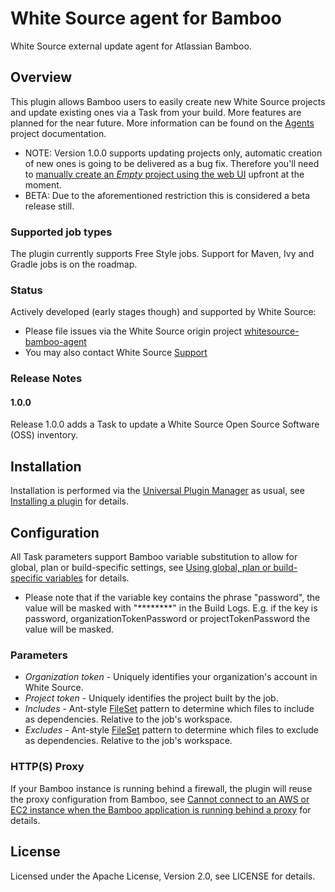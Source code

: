 # White Source agent for Bamboo

White Source external update agent for Atlassian Bamboo.

## Overview

This plugin allows Bamboo users to easily create new White Source projects and update existing ones via a Task from your build. More features are planned for the near future.
More information can be found on the [Agents](http://docs.whitesourcesoftware.com/display/docs/Agents) project documentation.

* NOTE: Version 1.0.0 supports updating projects only, automatic creation of new ones is going to be delivered as a bug fix. 
Therefore you'll need to [manually create an _Empty_ project using the web UI](http://docs.whitesourcesoftware.com/display/serviceDocs/Manually+-+using+the+application) upfront at the moment.
* BETA: Due to the aforementioned restriction this is considered a beta release still.

### Supported job types

The plugin currently supports Free Style jobs. Support for Maven, Ivy and Gradle jobs is on the roadmap.

### Status

Actively developed (early stages though) and supported by White Source:

* Please file issues via the White Source origin project [whitesource-bamboo-agent ](https://github.com/whitesource/whitesource-bamboo-agent/issues)
* You may also contact White Source [Support](http://www.whitesourcesoftware.com/support)

### Release Notes

#### 1.0.0

Release 1.0.0 adds a Task to update a White Source Open Source Software (OSS) inventory.

## Installation

Installation is performed via the [Universal Plugin Manager](https://marketplace.atlassian.com/plugins/com.atlassian.upm.atlassian-universal-plugin-manager-plugin) as usual, 
see [Installing a plugin](https://confluence.atlassian.com/x/UQU_EQ) for details.

## Configuration

All Task parameters support Bamboo variable substitution to allow for global, plan or build-specific settings, 
see [Using global, plan or build-specific variables](https://confluence.atlassian.com/x/nwQ_EQ) for details.

* Please note that if the variable key contains the phrase "password", the value will be masked with "\*\*\*\*\*\*\*\*" in the Build Logs. 
E.g. if the key is password, organizationTokenPassword or projectTokenPassword the value will be masked.

### Parameters

* _Organization token_ - Uniquely identifies your organization's account in White Source.
* _Project token_ - Uniquely identifies the project built by the job.
* _Includes_ - Ant-style [FileSet](http://ant.apache.org/manual/Types/fileset.html) pattern to determine which files to include as dependencies. Relative to the job's workspace.
* _Excludes_ - Ant-style [FileSet](http://ant.apache.org/manual/Types/fileset.html) pattern to determine which files to exclude as dependencies. Relative to the job's workspace.

### HTTP(S) Proxy

If your Bamboo instance is running behind a firewall, the plugin will reuse the proxy configuration from Bamboo, 
see [Cannot connect to an AWS or EC2 instance when the Bamboo application is running behind a proxy](https://confluence.atlassian.com/x/nAFgDQ) for details.

## License

Licensed under the Apache License, Version 2.0, see LICENSE for details.
